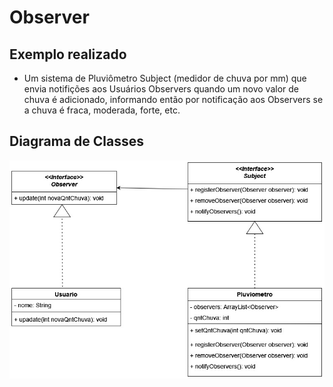 # Observer

## Exemplo realizado
- Um sistema de Pluviômetro Subject (medidor de chuva por mm) que envia notifições aos Usuários Observers quando um novo valor de chuva é adicionado, informando então por notificação aos Observers se a chuva é fraca, moderada, forte, etc. 

## Diagrama de Classes
![UML Observer](https://github.com/SoSoJigsaw/bertoti/blob/main/Padroes%20de%20Projeto/Observer/UML/Observer.jpg)
